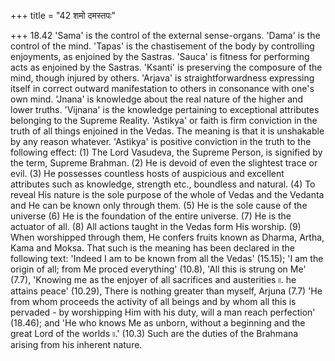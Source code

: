 +++
title = "42 शमो दमस्तपः"

+++
18.42 'Sama' is the control of the external sense-organs. 'Dama' is the control of the mind. 'Tapas' is the chastisement of the body by controlling enjoyments, as enjoined by the Sastras. 'Sauca' is fitness for performing acts as enjoined by the Sastras. 'Ksanti' is preserving the composure of the mind, though injured by others. 'Arjava' is straightforwardness expressing itself in correct outward manifestation to others in consonance with one's own mind. 'Jnana' is knowledge about the real nature of the higher and lower truths. 'Vijnana' is the
knowledge pertaining to exceptional attributes belonging to the Supreme
Reality. 'Astikya' or faith is firm conviction in the truth of all
things enjoined in the Vedas. The meaning is that it is unshakable by
any reason whatever. 'Astikya' is positive conviction in the truth to
the following effect: (1) The Lord Vasudeva, the Supreme Person, is
signified by the term, Supreme Brahman. (2) He is devoid of even the
slightest trace or evil. (3) He possesses countless hosts of auspicious
and excellent attributes such as knowledge, strength etc., boundless and
natural. (4) To reveal His nature is the sole purpose of the whole of
Vedas and the Vedanta and He can be known only through them. (5) He is
the sole cause of the universe (6) He is the foundation of the entire
universe. (7) He is the actuator of all. (8) All actions taught in the
Vedas form His worship. (9) When worshipped through them, He confers
fruits known as Dharma, Artha, Kama and Moksa. That such is the meaning
has been declared in the following text: 'Indeed I am to be known from
all the Vedas' (15.15); 'I am the origin of all; from Me proced
everything' (10.8), 'All this is strung on Me' (7.7), 'Knowing me as the
enjoyer of all sacrifices and austerities ৷৷. he attains peace' (10.29),
There is nothing greater than myself, Arjuna (7.7) 'He from whom
proceeds the activity of all beings and by whom all this is pervaded -
by worshipping Him with his duty, will a man reach perfection' (18.46);
and 'He who knows Me as unborn, without a beginning and the great Lord
of the worlds ৷৷.' (10.3) Such are the duties of the Brahmana arising
from his inherent nature.
